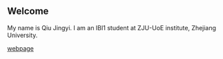 ## Welcome 

My name is Qiu Jingyi. 
I am an IBI1 student at ZJU-UoE institute, Zhejiang University.

[webpage](https://c.zju.edu.cn/) 
